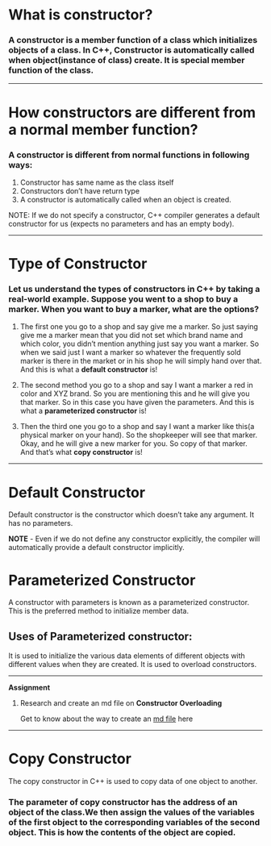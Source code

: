 # What is constructor? 
### A constructor is a member function of a class which initializes objects of a class. In C++, Constructor is automatically called when object(instance of class) create. It is special member function of the class.

---


# How constructors are different from a normal member function?

### A constructor is different from normal functions in following ways: 

1. Constructor has same name as the class itself
2. Constructors don’t have return type
3. A constructor is automatically called when an object is created.

NOTE: If we do not specify a constructor, C++ compiler generates a default constructor for us (expects no parameters and has an empty body).

---

# Type of Constructor

### Let us understand the types of constructors in C++ by taking a real-world example. Suppose you went to a shop to buy a marker. When you want to buy a marker, what are the options? 


1. The first one you go to a shop and say give me a marker. So just saying give me a marker mean that you did not set which brand name and which color, you didn’t mention anything just say you want a marker. So when we said just I want a marker so whatever the frequently sold marker is there in the market or in his shop he will simply hand over that. And this is what a **default constructor** is! 


2. The second method you go to a shop and say I want a marker a red in color and XYZ brand. So you are mentioning this and he will give you that marker. So in this case you have given the parameters. And this is what a **parameterized constructor** is! 


3. Then the third one you go to a shop and say I want a marker like this(a physical marker on your hand). So the shopkeeper will see that marker. Okay, and he will give a new marker for you. So copy of that marker. And that’s what **copy constructor** is!

---

# Default Constructor

Default constructor is the constructor which doesn’t take any argument. It has no parameters.

**NOTE** - Even if we do not define any constructor explicitly, the compiler will automatically provide a default constructor implicitly.

# Parameterized Constructor

A constructor with parameters is known as a parameterized constructor. This is the preferred method to initialize member data.

## Uses of Parameterized constructor: 

It is used to initialize the various data elements of different objects with different values when they are created.
It is used to overload constructors.

---

**Assignment**

1. Research and create an md file on **Constructor Overloading**
    
    Get to know about the way to create an [md file](https://medium.com/@saumya.ranjan/how-to-write-a-readme-md-file-markdown-file-20cb7cbcd6f) here

---

# Copy Constructor

The copy constructor in C++ is used to copy data of one object to another.

### The parameter of copy constructor has the address of an object of the class.We then assign the values of the variables of the first object to the corresponding variables of the second object. This is how the contents of the object are copied.


